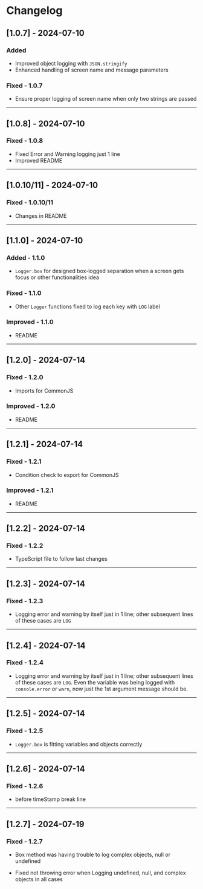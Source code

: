 # Changelog

## [1.0.7] - 2024-07-10

### Added

- Improved object logging with `JSON.stringify`
- Enhanced handling of screen name and message parameters

### Fixed - 1.0.7

- Ensure proper logging of screen name when only two strings are passed

__________________________

## [1.0.8] - 2024-07-10

### Fixed - 1.0.8

- Fixed Error and Warning logging just 1 line
- Improved README

__________________________

## [1.0.10/11] - 2024-07-10

### Fixed - 1.0.10/11

- Changes in README

__________________________

## [1.1.0] - 2024-07-10

### Added - 1.1.0

- `Logger.box` for designed box-logged separation when a screen gets focus or other functionalities idea

### Fixed - 1.1.0

- Other `Logger` functions fixed to log each key with `LOG` label

### Improved - 1.1.0

- README

__________________________

## [1.2.0] - 2024-07-14

### Fixed - 1.2.0

- Imports for CommonJS

### Improved - 1.2.0

- README

__________________________

## [1.2.1] - 2024-07-14

### Fixed - 1.2.1

- Condition check to export for CommonJS

### Improved - 1.2.1

- README

__________________________

## [1.2.2] - 2024-07-14

### Fixed - 1.2.2

- TypeScript file to follow last changes

__________________________

## [1.2.3] - 2024-07-14

### Fixed - 1.2.3

- Logging error and warning by itself just in 1 line; other subsequent lines of these cases are `LOG`

__________________________

## [1.2.4] - 2024-07-14

### Fixed - 1.2.4

- Logging error and warning by itself just in 1 line; other subsequent lines of these cases are `LOG`. Even the variable was being logged with `console.error` or `warn`, now just the 1st argument message should be.

__________________________

## [1.2.5] - 2024-07-14

### Fixed - 1.2.5

- `Logger.box` is fitting variables and objects correctly

__________________________

## [1.2.6] - 2024-07-14

### Fixed - 1.2.6

- before timeStamp break line

__________________________

## [1.2.7] - 2024-07-19

### Fixed - 1.2.7

- Box method was having trouble to log complex objects, null or undefined

- Fixed not throwing error when Logging undefined, null, and complex objects in all cases
